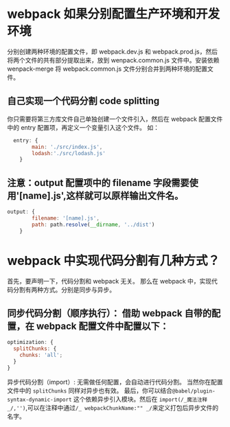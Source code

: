 # webpack 如果分别配置生产环境和开发环境

分别创建两种环境的配置文件，即 webpack.dev.js 和 webpack.prod.js，然后将两个文件的共有部分提取出来，放到 wenpack.common.js 文件中。安装依赖 wenpack-merge 将 webpack.common.js 文件分别合并到两种环境的配置文件。

## 自己实现一个代码分割 code splitting

你只需要将第三方库文件自己单独创建一个文件引入，然后在 webpack 配置文件中的 entry 配置项，再定义一个变量引入这个文件。 如：

```js
  entry: {
        main: './src/index.js',
        lodash:'./src/lodash.js'
    }
```

## 注意：output 配置项中的 filename 字段需要使用'[name].js',这样就可以原样输出文件名。

```js
output: {
        filename: '[name].js',
        path: path.resolve(__dirname, '../dist')
    }
```

# webpack 中实现代码分割有几种方式？

首先，要声明一下，代码分割和 webpack 无关。 那么在 webpack 中，实现代码分割有两种方式。分别是同步与异步。

## 同步代码分割（顺序执行）： 借助 webpack 自带的配置，在 webpack 配置文件中配置以下：

```js
optimization: {
  splitChunks: {
    chunks: 'all';
  }
}
```

异步代码分割（import）: 无需做任何配置，会自动进行代码分割。 当然你在配置文件中的 `splitChunks` 同样对异步也有效。
最后，你可以结合`@babel/plugin-syntax-dynamic-import` 这个依赖异步引入模块。然后在 `import(/_魔法注释_/,'')`,可以在注释中通过`/_ webpackChunkName:"" _/`来定义打包后异步文件的名字。
